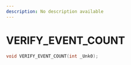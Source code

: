 ```yaml
---
description: No description available 
---
```


# VERIFY_EVENT_COUNT

```cpp
void VERIFY_EVENT_COUNT(int _Unk0);
```